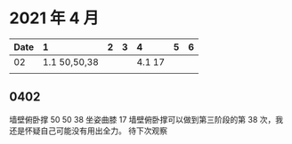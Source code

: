 # 2021 年 4 月

| Date | 1            | 2 | 3 | 4      | 5 | 6 |
|:-----|:-------------|:--|:--|:-------|:--|:--|
| 02   | 1.1 50,50,38 |   |   | 4.1 17 |   |   |
|      |              |   |   |        |   |   |

## 0402

墙壁俯卧撑 50 50 38
坐姿曲膝 17
墙壁俯卧撑可以做到第三阶段的第 38 次，我还是怀疑自己可能没有用出全力。
待下次观察
